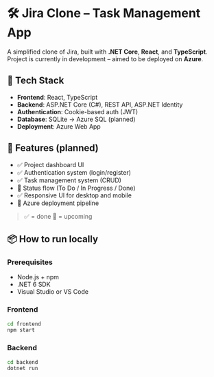 # 🛠️ Jira Clone – Task Management App

A simplified clone of Jira, built with **.NET Core**, **React**, and **TypeScript**.  
Project is currently in development – aimed to be deployed on **Azure**.

## 🚀 Tech Stack

- **Frontend**: React, TypeScript
- **Backend**: ASP.NET Core (C#), REST API, ASP.NET Identity
- **Authentication**: Cookie-based auth (JWT)
- **Database**: SQLite -> Azure SQL (planned)
- **Deployment**: Azure Web App

## 🎯 Features (planned)

- ✅ Project dashboard UI
- ✅ Authentication system (login/register)
- ✅ Task management system (CRUD)
- 🔄 Status flow (To Do / In Progress / Done)
- ✅ Responsive UI for desktop and mobile
- 🔄 Azure deployment pipeline

> ✅ = done
> 🔄 = upcoming

## 📦 How to run locally

### Prerequisites

- Node.js + npm
- .NET 6 SDK
- Visual Studio or VS Code

### Frontend

```bash
cd frontend
npm start
```

### Backend

```bash
cd backend
dotnet run